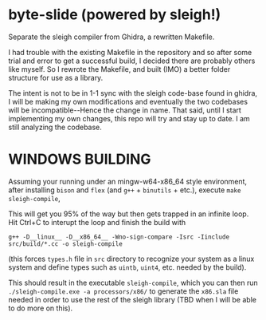 # byte-slide (powered by sleigh!)
Separate the sleigh compiler from Ghidra, a rewritten Makefile.

I had trouble with the existing Makefile in the repository and so after some trial and error to get a successful build, I decided there are probably others like myself. So I rewrote the Makefile, and built (IMO) a better folder structure for use as a library.

The intent is not to be in 1-1 sync with the sleigh code-base found in ghidra, I will be making my own modifications and eventually the two codebases will be incompatible--Hence the change in name. That said, until I start implementing my own changes, this repo will try and stay up to date. I am still analyzing the codebase.


# WINDOWS BUILDING
Assuming your running under an mingw-w64-x86_64 style environment, after installing `bison` and `flex` (and `g++` + `binutils` + etc.), 
execute `make sleigh-compile`, 

This will get you 95% of the way but then gets trapped in an infinite loop.
Hit Ctrl+C to interupt the loop and finish the build with

`g++ -D__linux__ -D__x86_64__ -Wno-sign-compare -Isrc -Iinclude src/build/*.cc -o sleigh-compile`

(this forces `types.h` file in `src` directory to recognize your system as a linux system and define types such as `uintb`, `uint4`, etc. needed by the build).

This should result in the executable `sleigh-compile`, which you can then run `./sleigh-compile.exe -a processors/x86/` to generate the `x86.sla` file needed in order to use the rest of the sleigh library (TBD when I will be able to do more on this).
